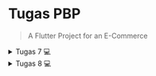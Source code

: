 # Tugas PBP

> A Flutter Project for an E-Commerce

<details>
    <summary>Tugas 7 💻</summary>

### 🟦🟥 Jelaskan apa yang dimaksud dengan stateless widget dan stateful widget, dan jelaskan perbedaan dari keduanya. 

> Stateless widget: 
Stateless widget adalah sebuah class widget yang tidak berubah (bersifat statis) dan tidak akan berubah statenya selama aplikasi berjalan.

> Stateful widget:
Stateful widget adalah sebuah class widget yang statenya dapat berubah salama aplikasi berjalan.


> Perbedaan:
Perbedaan dari kedua widget tersebut berada pada penggunaanya, yang di mana stateful dapat mengubah widget agar tampilan terlihat lebih dinamis, sebagai contoh yaitu suatu tombol. Sementara stateless tidak dapat mengubah widget seperti stateful, sebagai contoh yaitu gambar atau text yang static. 

### 🟦🟥 Sebutkan widget apa saja yang kamu gunakan pada proyek ini dan jelaskan fungsinya.

Saya mengunakkan widget built-in flutter dan widget buatan sendiri.

> widget built-in flutter:

`MaterialApp:` Yang mengatur keseluruahan sistem kerja aplikasi dan sebagai root dari seluruh antarmuka aplikasi flutter

`Material:` Memfasilitasikan visual effect utk widget

`InkWell:` saat user meng-click suatu elemen, akan terlihat effect ripple / gelombang di posisi elemen tersebut

`ScaffoldMessenger:` Mengkonfigurasi Snackbar dan juga menampilkannya

`SnackBar:` Menampilkan pesan setelah melakukan suatu aksi di layar pada bagian paling bawah

`Text:` menampilkan text dan style nya

`Container:` Mengatur letak, ukuran widget, dan memperindah tampilan antarmuka

`Center:` dapat memposisikan spesifik widget di tengah layar

`Column:` menyusun spesifik widget menjadi vertikal

`Icon:` Menampilkan icon dari Material Design Icon

`Padding:` Membuat space di antara widget lainnya

`Scaffold:` menyediakan banyak widget seperti SnackBar, FloatingActionButton, AppBar, dll

`AppBar:` Untuk menampilkan bar di atas layar

`Row:`  menyusun spesifik widget menjadi vertikal

`SizedBox:` menambahkan jarak secara vertikal maupun horizontal atau sebagai container kosong

`GridView:` menampilkan widget dalam grid sesuai letaknya

> widget buatan:

`MyApp:` main widget

`MyHomePage:` menampilkan halaman utama dari aplikasi

`ItemCard:` menampilkan informasi sesuai item dengan format card

`InfoCard:` menampilkan informasi secara detail dengan format card

### 🟦🟥 Apa fungsi dari setState()? Jelaskan variabel apa saja yang dapat terdampak dengan fungsi tersebut.

setState() digunakan dalam Stateful Widget untuk membuat ulang atau memperbarui tampilan widget karena terjadinya perubaha pada state widget maupun data. Oleh sebab itu, variabel yang dapat terdampak adalah build() yang akan merender ulang tampilan terbaru.

### 🟦🟥 Jelaskan perbedaan antara const dengan final.

> const:
conts digunakan widget yang dimana valuenya sudah constant / tidak dapat berubah sebelum di run / di compile. const dapat di optimalisasi pd kompilasi, karena nilainya sudah pasti.

> final:
final hanya digunakan sekali dan value dari variabel tsb perlu diinisialiasi sebelum di run / di compile. final mengunci variabel agar tidak dapat diubah setelah diinisialisasi.

### 🟦🟥 Jelaskan bagaimana cara kamu mengimplementasikan checklist-checklist di atas.

Sebelumnya, saya melakuan setup seperti biasanya yaitu: membuat project flutter baru > membuat repo baru > membuat webhook ke discord > kemudian menyambungkan directory ke repo.

Flutter akan menyediakan template untuk project saya. Setelah itu saya memindahkan widget buatan seperti `MyHomePage`, `ItemCard`, `InfoCard`, `ItemHomePage` ke menu.dart, mengkonfigurasi perubahan, dan handling beberapa error setelah perubahan tersebut. `InfoCard` berfungsi untuk menampikan data user.`ItemHomePage` akan menjadi field untuk `ItemCard`. Kemudian `ItemCard` akan memunculkan SnackBar jika sebuah tombol di click. Kemudian, saya mengubah `MyHomePage` menjadi stateless widget karena halaman tidak perlu perubahan state.

Untuk mengimplementasikan warna-warna yang berbeda untuk setiap tombol, saya menggunakan `Color.fromARGB(255,...,...,...))` untuk memilih warna secara spesifik 
Berikut beberapa contoh implementasinya:

```dart
...
ItemHomepage("Lihat Daftar Produk", Icons.mood, Color.fromARGB(255,20,29,73)), 
ItemHomepage("Tambah Produk", Icons.add, Color.fromARGB(255,45,67,128)), 
ItemHomepage("Logout", Icons.logout, Color.fromARGB(255,59,67,105)), 
...
backgroundColor: const Color.fromARGB(255, 65, 133, 137),
...
color: const Color.fromARGB(255, 153, 155, 204),
...
```
</details>

<details>
    <summary>Tugas 8 💻</summary>

### 🟦🟥 Jelaskan bagaimana cara kamu mengimplementasikan checklist-checklist di atas.

Pertama-tama saya menambah directory baru bernama screens yang berisi menu.dart dan productentry_form.dart. 
File menu.dart digunakan untuk main page dan product_entry_form.dart digunakan utk halaman formulir penambahan item baru. 
Kemudian saya mengimplementasikan ketiga elemen name, amount, description dan juga tombol save untuk menyimpan data di dalam 
productentry_form.dart dengan menginisiasinya di ProductEntryFormPage. Untuk masing masing elemen terdapat validasi masing masing:
a. name tidak boleh kosong, tidak boleh kurang dari 4 karakter, dan tidak boleh lebih dari 25 karakter.
b. amount tidak boleh kosong, tidak boleh bilangan yang bukan integer, dan tidak boleh bernilai negatif
c. description tidak boleh kosong, tidak boleh kurang dari 7 karakter, dan tidak boleh lebih dari 30 karakter.

Kedua saya membuat directory bari bernama widgets yang berisi left_drawer.dart dan product_card.dart. Class itemHomePage dan class itemCard dari menu saya pindahkan ke product_cards.dart. Tujuannya adalah untuk memisahkan file dart yg dapat digunakan beberapa kali utk aplkasi .Untuk membuat drawer, saya membuat drawer yang akan tampil pada bagian kiri layar, maka file tsb dinamakan left_drawer.dart. Di dalam left drawer, saya membuat routing ke halaman utama dan halaman form product entry yaitu ke menu.dart dan product_entry_form.dart.

Untuk tahap selanjutnya saya menambahkan fitur navigasi dari halaman utama menuju halaman form penambahan item baru. Pada halaman utama di menu.dart tombol Tambah Item akan memindahkan user ke halaman ProductEntryFormPage.

Kemudian saya mengimplementasikan fitur pop up setelah user menekan tombol Save di halaman product_entry_form.dart.


### 🟦🟥 Apa kegunaan const di Flutter? Jelaskan apa keuntungan ketika menggunakan const pada kode Flutter. Kapan sebaiknya kita menggunakan const, dan kapan sebaiknya tidak digunakan?

const di Flutter digunakan untuk menentukan objek / value yang immutable pada kompilasi. maka value tsb tidak akan berubah selama kompilasi berjalan. Oleh karena itu keuntungannya berupa penghematan penggunaan memory karena value memory hanya dibentuk sekali saja. 

const sebaiknya digunakan saat objek tidak akan berubah selama runtime (static). Sebaliknya jangan digunakan ketika objek harus diperbarui secara dinamis karena value tsb akan berpengaruh pada input user saat aplikasi berjalan.

### 🟦🟥 Jelaskan dan bandingkan penggunaan Column dan Row pada Flutter. Berikan contoh implementasi dari masing-masing layout widget ini!

Column dan Row merupakan widget layout di Flutter utk peletakan widget secara vertikal(Column) dan horizontal(Vertikal).

Column:
```dart
child: Column(
    crossAxisAlignment: CrossAxisAlignment.start,
    children: [
    Text('Product: $_name'),
    Text('Amount: $_amount'),
    Text('Description: $_description')
    ],
),
```

Row:
```dart
child: Row(
    mainAxisAlignment: MainAxisAlignment.spaceEvenly,
    children: [
        ...
    ],
),
```

### 🟦🟥 Sebutkan apa saja elemen input yang kamu gunakan pada halaman form yang kamu buat pada tugas kali ini. Apakah terdapat elemen input Flutter lain yang tidak kamu gunakan pada tugas ini? Jelaskan!

Elemen yang saya gunakan adalah ElevatedButton untuk menyimpan data setelah pengguna mengisi form dan TextFormField untuk memasukan nama Product, Amount, dan Description.
Elemen lain yang saya tidak gunakan seperti RadioButton, Slider, Checkbox, dll karena tidak perlu diimplementasika fitur fitur tersebut.

### 🟦🟥 Bagaimana cara kamu mengatur tema (theme) dalam aplikasi Flutter agar aplikasi yang dibuat konsisten? Apakah kamu mengimplementasikan tema pada aplikasi yang kamu buat?

Theme dapat diatur dengan menggunakan ThemeData pada widget MaterialApp agar warna, font, dan style konsisten di semua file. Saya mengimplementasikannya pada main.dart:

```dart
theme: ThemeData(
    colorScheme: ColorScheme.fromSwatch(
        primarySwatch: Colors.blue,
    ).copyWith(secondary: const Color.fromARGB(255, 163, 201, 92)),
),
```

### 🟦🟥 Bagaimana cara kamu menangani navigasi dalam aplikasi dengan banyak halaman pada Flutter?

Terdapat widget Navigator dan method pop, push, dan pushreplacement untuk menangani navigasi dlm aplikasi.

Navigasi ke halaman form product entry (push)
```dart
Navigator.push(
    context,
    MaterialPageRoute(
        builder: (context) => const ProductEntryFormPage(),
    ),
);
```

Navigasi ke halaman utama (pushreplacement)
```dart
Navigator.pushReplacement(
    context,
    MaterialPageRoute(
        builder: (context) => MyHomePage(),
    ),
);
```

Menutup / kembali ke halaman sebelumnya (pop)
```dart
onPressed: () {
    Navigator.pop(context);
    _formKey.currentState!.reset();
},
```

</details>